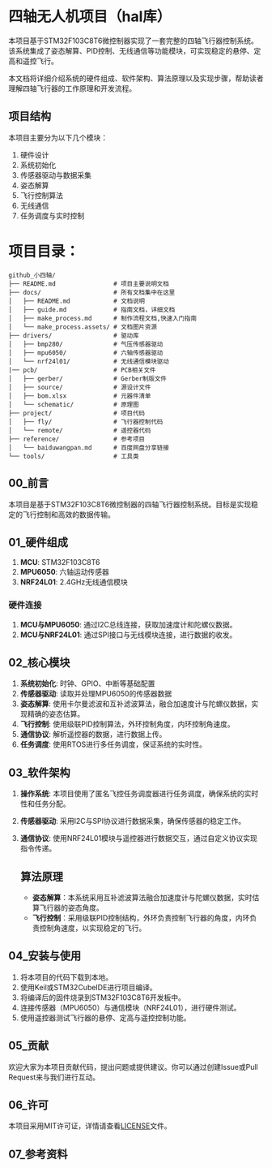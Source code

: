 # 四轴无人机项目（hal库）

本项目基于STM32F103C8T6微控制器实现了一套完整的四轴飞行器控制系统。该系统集成了姿态解算、PID控制、无线通信等功能模块，可实现稳定的悬停、定高和遥控飞行。

本文档将详细介绍系统的硬件组成、软件架构、算法原理以及实现步骤，帮助读者理解四轴飞行器的工作原理和开发流程。

## 项目结构

本项目主要分为以下几个模块：
1. 硬件设计
2. 系统初始化
3. 传感器驱动与数据采集
4. 姿态解算
5. 飞行控制算法
6. 无线通信
7. 任务调度与实时控制

# 项目目录：

```
github_小四轴/
├── README.md                # 项目主要说明文档
├── docs/                    # 所有文档集中在这里
│   ├── README.md            # 文档说明
│   ├── guide.md             # 指南文档，详细文档
│   ├── make_process.md      # 制作流程文档,快速入门指南
│   └── make_process.assets/ # 文档图片资源
├── drivers/                 # 驱动库
│   ├── bmp280/              # 气压传感器驱动
│   ├── mpu6050/             # 六轴传感器驱动
│   └── nrf24l01/            # 无线通信模块驱动
|── pcb/                     # PCB相关文件
│   ├── gerber/              # Gerber制版文件
│   ├── source/              # 源设计文件
│   ├── bom.xlsx             # 元器件清单
│   └── schematic/           # 原理图
├── project/                 # 项目代码
│   ├── fly/                 # 飞行器控制代码
│   └── remote/              # 遥控器代码
├── reference/               # 参考项目
│   └── baiduwangpan.md      # 百度网盘分享链接
└── tools/                   # 工具类
```



## 00_前言

本项目是基于STM32F103C8T6微控制器的四轴飞行器控制系统。目标是实现稳定的飞行控制和高效的数据传输。

## 01_硬件组成

1. **MCU**: STM32F103C8T6
2. **MPU6050**: 六轴运动传感器
3. **NRF24L01**: 2.4GHz无线通信模块

### 硬件连接

1. **MCU与MPU6050**: 通过I2C总线连接，获取加速度计和陀螺仪数据。
2. **MCU与NRF24L01**: 通过SPI接口与无线模块连接，进行数据的收发。

## 02_核心模块

1. **系统初始化**: 时钟、GPIO、中断等基础配置
2. **传感器驱动**: 读取并处理MPU6050的传感器数据
3. **姿态解算**: 使用卡尔曼滤波和互补滤波算法，融合加速度计与陀螺仪数据，实现精确的姿态估算。
4. **飞行控制**: 使用级联PID控制算法，外环控制角度，内环控制角速度。
5. **通信协议**: 解析遥控器的数据，进行数据上传。
6. **任务调度**: 使用RTOS进行多任务调度，保证系统的实时性。

## 03_软件架构

1. **操作系统**: 本项目使用了匿名飞控任务调度器进行任务调度，确保系统的实时性和任务分配。

2. **传感器驱动**: 采用I2C与SPI协议进行数据采集，确保传感器的稳定工作。

3. **通信协议**: 使用NRF24L01模块与遥控器进行数据交互，通过自定义协议实现指令传递。

   ## 算法原理

   - **姿态解算**：本系统采用互补滤波算法融合加速度计与陀螺仪数据，实时估算飞行器的姿态角度。
   - **飞行控制**：采用级联PID控制结构，外环负责控制飞行器的角度，内环负责控制角速度，以实现稳定的飞行。

## 04_安装与使用

1. 将本项目的代码下载到本地。
2. 使用Keil或STM32CubeIDE进行项目编译。
3. 将编译后的固件烧录到STM32F103C8T6开发板中。
4. 连接传感器（MPU6050）与通信模块（NRF24L01），进行硬件测试。
5. 使用遥控器测试飞行器的悬停、定高与遥控控制功能。

## 05_贡献

欢迎大家为本项目贡献代码，提出问题或提供建议。你可以通过创建Issue或Pull Request来与我们进行互动。

## 06_许可

本项目采用MIT许可证，详情请查看[LICENSE](./LICENSE)文件。

## 07_参考资料

